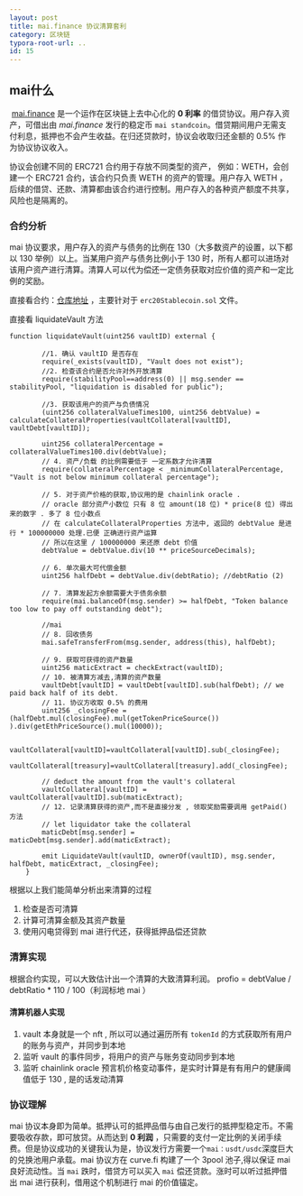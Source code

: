 ```yaml
---
layout: post
title: mai.finance 协议清算套利
category: 区块链
typora-root-url: ..
id: 15
---
```




## mai什么

  [mai.finance](https://www.mai.finance/) 是一个运作在区块链上去中心化的  **0 利率**  的借贷协议。用户存入资产，可借出由 *mai.finance* 发行的稳定币 `mai standcoin`。借贷期间用户无需支付利息，抵押也不会产生收益。在归还贷款时，协议会收取归还金额的 0.5% 作为协议协议收入。

协议会创建不同的 ERC721 合约用于存放不同类型的资产， 例如：WETH，会创建一个 ERC721 合约，该合约只负责 WETH 的资产的管理。用户存入 WETH ，后续的借贷、还款、清算都由该合约进行控制。用户存入的各种资产额度不共享，风险也是隔离的。



### 合约分析

mai 协议要求，用户存入的资产与债务的比例在 130（大多数资产的设置，以下都以 130 举例）以上。当某用户资产与债务比例小于 130 时，所有人都可以进场对该用户资产进行清算。清算人可以代为偿还一定债务获取对应价值的资产和一定比例的奖励。

直接看合约：[仓库地址](https://github.com/0xlaozi/qidao/blob/main/contracts/erc20Stablecoin/erc20Stablecoin.sol) ，主要针对于  `erc20Stablecoin.sol` 文件。


直接看 liquidateVault 方法

```solidity
function liquidateVault(uint256 vaultID) external {

        //1. 确认 vaultID 是否存在
        require(_exists(vaultID), "Vault does not exist");
        //2. 检查该合约是否允许对外开放清算
        require(stabilityPool==address(0) || msg.sender ==  stabilityPool, "liquidation is disabled for public");

        //3. 获取该用户的资产与负债情况
        (uint256 collateralValueTimes100, uint256 debtValue) = calculateCollateralProperties(vaultCollateral[vaultID], vaultDebt[vaultID]);

        uint256 collateralPercentage = collateralValueTimes100.div(debtValue);
        // 4. 资产/负载 的比例需要低于 一定系数才允许清算
        require(collateralPercentage < _minimumCollateralPercentage, "Vault is not below minimum collateral percentage");

        // 5. 对于资产价格的获取,协议用的是 chainlink oracle .
        // oracle 部分资产小数位 只有 8 位 amount(18 位) * price(8 位) 得出来的数字 . 多了 8 位小数点
        // 在 calculateCollateralProperties 方法中, 返回的 debtValue 是进行 * 100000000 处理.已便 正确进行资产运算
        // 所以在这里 / 100000000 来还原 debt 价值
        debtValue = debtValue.div(10 ** priceSourceDecimals);

        // 6. 单次最大可代偿金额
        uint256 halfDebt = debtValue.div(debtRatio); //debtRatio (2)

        // 7. 清算发起方余额需要大于债务余额
        require(mai.balanceOf(msg.sender) >= halfDebt, "Token balance too low to pay off outstanding debt");

        //mai
        // 8. 回收债务
        mai.safeTransferFrom(msg.sender, address(this), halfDebt);

        // 9. 获取可获得的资产数量
        uint256 maticExtract = checkExtract(vaultID);
		// 10. 被清算方减去,清算的资产数量
        vaultDebt[vaultID] = vaultDebt[vaultID].sub(halfDebt); // we paid back half of its debt.
		// 11. 协议方收取 0.5% 的费用
        uint256 _closingFee = (halfDebt.mul(closingFee).mul(getTokenPriceSource()) ).div(getEthPriceSource().mul(10000));

        vaultCollateral[vaultID]=vaultCollateral[vaultID].sub(_closingFee);
        vaultCollateral[treasury]=vaultCollateral[treasury].add(_closingFee);

        // deduct the amount from the vault's collateral
        vaultCollateral[vaultID] = vaultCollateral[vaultID].sub(maticExtract);
        // 12. 记录清算获得的资产,而不是直接分发 , 领取奖励需要调用 getPaid() 方法
        // let liquidator take the collateral
        maticDebt[msg.sender] = maticDebt[msg.sender].add(maticExtract);

        emit LiquidateVault(vaultID, ownerOf(vaultID), msg.sender, halfDebt, maticExtract, _closingFee);
    }
```


根据以上我们能简单分析出来清算的过程
1. 检查是否可清算
2. 计算可清算金额及其资产数量
3. 使用闪电贷得到 mai 进行代还，获得抵押品偿还贷款



### 清算实现

根据合约实现，可以大致估计出一个清算的大致清算利润。
profio =  debtValue / debtRatio * 110 / 100（利润标地 mai ）



#### 清算机器人实现
1. vault 本身就是一个 nft , 所以可以通过遍历所有 `tokenId` 的方式获取所有用户的账务与资产，并同步到本地
2. 监听 vault 的事件同步，将用户的资产与账务变动同步到本地
3. 监听 chainlink oracle 预言机价格变动事件，是实时计算是有有用户的健康阈值低于 130 , 是的话发动清算



### 协议理解

mai 协议本身即为简单。抵押认可的抵押品借与由自己发行的抵押型稳定币。不需要吸收存款，即可放贷。从而达到 **0 利润** ，只需要的支付一定比例的关闭手续费。但是协议成功的关键我认为是，协议发行方需要一个`mai：usdt/usdc`深度巨大的兑换池用户承载。mai 协议方在 curve.fi 构建了一个 3pool 池子,得以保证 mai 良好流动性。当 `mai` 跌时，借贷方可以买入 `mai` 偿还贷款。涨时可以听过抵押借出 mai 进行获利，借用这个机制进行 mai 的价值锚定。
